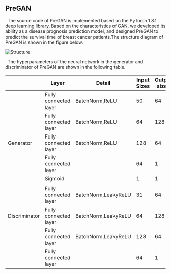 ## PreGAN
&ensp;The source code of PreGAN is implemented based on the PyTorch 1.8.1 deep learning library. Based on the characteristics of GAN, we developed its ability as a disease prognosis prediction model, and designed PreGAN to predict the survival time of breast cancer patients.The structure diagram of PreGAN is shown in the figure below.

![Structure](https://user-images.githubusercontent.com/58810217/130809099-56240336-6335-4e6e-b0b8-e479e1f0f1a1.png)

&ensp;The hyperparameters of the neural network in the generator and discriminator of PreGAN are shown in the following table.

| | Layer | Detail | Input Sizes | Output sizes |
| ---- | ---- | ---- | ---- | ---- |
| | Fully connected layer | BatchNorm,ReLU | 50 | 64 |
| | Fully connected layer | BatchNorm,ReLU | 64 | 128 |
| Generator | Fully connected layer | BatchNorm,ReLU | 128 | 64 |
| | Fully connected layer |  | 64 | 1 |
| | Sigmoid  |  | 1 | 1 |
| |  |  |  |  |
| | Fully connected layer | BatchNorm,LeakyReLU | 31 | 64 |
| Discriminator| Fully connected layer | BatchNorm,LeakyReLU | 64 | 128 |
| | Fully connected layer | BatchNorm,LeakyReLU | 128 | 64 |
| | Fully connected layer |  | 64 | 1 |

